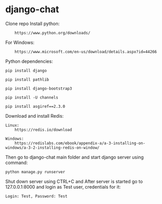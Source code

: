 # django-chat
Clone repo
Install python:

        https://www.python.org/downloads/
For Windows:
        
        https://www.microsoft.com/en-us/download/details.aspx?id=44266
        
Python dependencies:

    pip install django
    
    pip install pathlib
    
    pip install django-bootstrap3
  
    pip install -U channels
  
    pip install asgiref==2.3.0

Download and install Redis:

    Linux:
        https://redis.io/download
    
    Windows:
        https://redislabs.com/ebook/appendix-a/a-3-installing-on-windows/a-3-2-installing-redis-on-window/
  
Then go to django-chat main folder and start django server using command: 
    
    python manage.py runserver
Shut down server using CTRL+C and
After server is started go to 127.0.0.1:8000 and login as Test user, credentials for it: 
    
    Login: Test, Password: Test
